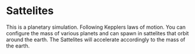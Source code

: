 # Sattelites

This is a planetary simulation. Following Kepplers laws of motion. You can configure the mass of various planets and can spawn in sattelites that orbit around the earth.
The Sattelites will accelerate accordingly to the mass of the earth.

